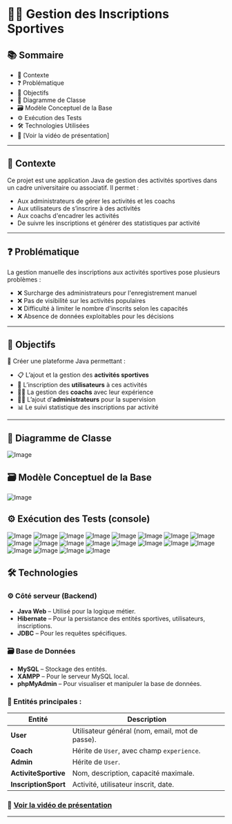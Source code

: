 # 🏋️‍♀️ Gestion des Inscriptions Sportives

## 📚 Sommaire
- 📌 Contexte  
- ❓ Problématique  
- 🎯 Objectifs  
- 🧩 Diagramme de Classe  
- 🗃️ Modèle Conceptuel de la Base  
- ⚙️ Exécution des Tests  
- 🛠 Technologies Utilisées
- 🎥 [Voir la vidéo de présentation]

---

## 📌 Contexte

Ce projet est une application Java de gestion des activités sportives dans un cadre universitaire ou associatif. Il permet :

- Aux administrateurs de gérer les activités et les coachs  
- Aux utilisateurs de s’inscrire à des activités  
- Aux coachs d'encadrer les activités  
- De suivre les inscriptions et générer des statistiques par activité

---

## ❓ Problématique

La gestion manuelle des inscriptions aux activités sportives pose plusieurs problèmes :

- ❌ Surcharge des administrateurs pour l'enregistrement manuel  
- ❌ Pas de visibilité sur les activités populaires  
- ❌ Difficulté à limiter le nombre d'inscrits selon les capacités  
- ❌ Absence de données exploitables pour les décisions  

---

## 🎯 Objectifs

🎯 Créer une plateforme Java permettant :

- 📋 L’ajout et la gestion des **activités sportives**
- 👤 L’inscription des **utilisateurs** à ces activités
- 🧑‍🏫 La gestion des **coachs** avec leur expérience
- 🧑‍💼 L’ajout d’**administrateurs** pour la supervision
- 📊 Le suivi statistique des inscriptions par activité

---

## 🧩 Diagramme de Classe

![Image](https://github.com/user-attachments/assets/79bfa225-a658-46f3-9343-22862094034f)

## 🗃️ Modèle Conceptuel de la Base
![Image](https://github.com/user-attachments/assets/8205683a-f088-4cb6-bb02-06a006aea6ab)

## ⚙️ Exécution des Tests (console)

![Image](https://github.com/user-attachments/assets/d4c20627-96a1-4bf6-8722-52289f4be9a8)
![Image](https://github.com/user-attachments/assets/5479f0fb-efe4-47e5-8035-3f33603f4fa9)
![Image](https://github.com/user-attachments/assets/450c2865-ce8b-4b18-a008-9034101af856)
![Image](https://github.com/user-attachments/assets/3f9241be-60d8-45f9-ab9a-baf8e5770cd0)
![Image](https://github.com/user-attachments/assets/c273dff0-fa2f-4b7c-b81b-86152f682a6b)
![Image](https://github.com/user-attachments/assets/788b819d-aab9-4e99-bad4-75249c4cb1ec)
![Image](https://github.com/user-attachments/assets/17ce7c9f-b786-412a-88d6-a39d8408fd5c)
![Image](https://github.com/user-attachments/assets/30d28b3f-8114-446c-af54-19b158e1b8b4)
![Image](https://github.com/user-attachments/assets/d60b8c25-3c30-43eb-916f-825df4271beb)
![Image](https://github.com/user-attachments/assets/52d085ad-2397-4c43-b881-2b9756f417d6)
![Image](https://github.com/user-attachments/assets/271af8cf-038b-4524-8ce4-fc30986b4f59)
![Image](https://github.com/user-attachments/assets/5997bdc9-ca19-47cb-b4fa-416fa6e19883)
![Image](https://github.com/user-attachments/assets/9fe3b4fd-fbaa-49df-9688-dd1237bd3317)
![Image](https://github.com/user-attachments/assets/a84965b1-4e8b-4e19-ac72-5b580dee1e1b)
![Image](https://github.com/user-attachments/assets/1b1a6e93-3c39-409b-9af4-f3ff5412974f)
![Image](https://github.com/user-attachments/assets/687f8c46-aaab-42a3-b40f-218b27d5c021)
![Image](https://github.com/user-attachments/assets/0c14d3d4-6bcf-4ea5-b2ac-dc74655197f9)
![Image](https://github.com/user-attachments/assets/86e35a44-1271-4870-b2a6-b2ac87c7d62c)
![Image](https://github.com/user-attachments/assets/c81db75c-7326-4132-abc9-a5a2fefb80c6)
![Image](https://github.com/user-attachments/assets/f774e498-1ebd-4a51-a948-4059b3c258c3)

## 🛠 Technologies

### ⚙️ Côté serveur (Backend)
- **Java Web** – Utilisé pour la logique métier.
- **Hibernate** – Pour la persistance des entités sportives, utilisateurs, inscriptions.
- **JDBC** – Pour les requêtes spécifiques.

### 🗃️ Base de Données
- **MySQL** – Stockage des entités.
- **XAMPP** – Pour le serveur MySQL local.
- **phpMyAdmin** – Pour visualiser et manipuler la base de données.



### 🧩 Entités principales :

| Entité             | Description |
|--------------------|-------------|
| **User**           | Utilisateur général (nom, email, mot de passe). |
| **Coach**          | Hérite de `User`, avec champ `experience`. |
| **Admin**          | Hérite de `User`. |
| **ActiviteSportive** | Nom, description, capacité maximale. |
| **InscriptionSport** | Activité, utilisateur inscrit, date. |

### 🎥 [Voir la vidéo de présentation](https://drive.google.com/file/d/18Uk8LbNofxaztdO_6o2mmuTaZXofTRGN/view?usp=drive_link)



---

